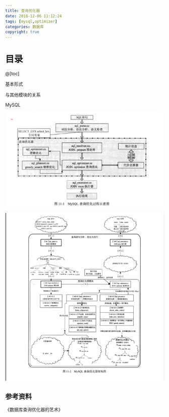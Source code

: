 ```yaml
---
title: 查询优化器
date: 2018-12-06 11:12:24
tags: [mysql,optimizer]
categories: 数据库
copyright: true
---
```


# 目录

@[toc]



基本形式



与其他模块的关系



MySQL

![](https://raw.githubusercontent.com/ShortPupil/ShortPupil.github.io/hexo/source/_posts/pictures/MySQL查询优化过程.png)

![](https://raw.githubusercontent.com/ShortPupil/ShortPupil.github.io/hexo/source/_posts/pictures/MySQL查询优化器架构图.png)





## 参考资料

《数据库查询优化器的艺术》